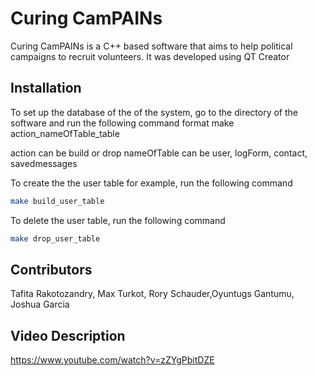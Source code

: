 # Curing CamPAINs

Curing CamPAINs is a C++ based software that aims to help political campaigns to recruit volunteers. It was developed using QT Creator 

## Installation

To set up the database of the of the system, go to the directory of the software and run the following command format 
make action_nameOfTable_table 

action can be build or drop
nameOfTable can be user, logForm, contact, savedmessages 

To create the the user table for example, run the following command 
```bash
make build_user_table 
```
To delete the user table, run the following command 
```bash
make drop_user_table 
```


## Contributors
Tafita Rakotozandry, Max Turkot, Rory Schauder,Oyuntugs Gantumu, Joshua Garcia 

## Video Description
https://www.youtube.com/watch?v=zZYgPbitDZE
